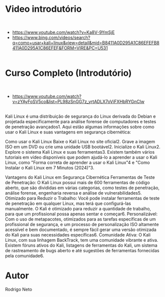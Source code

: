 # Video introdutório

<br>

-  https://www.youtube.com/watch?v=Ka8V-9YmSjE
-  https://www.bing.com/videos/search?q=como+usar+kali+linux&view=detail&mid=B8411A0D295A1C86EFEFB8411A0D295A1C86EFEF&FORM=VIRE&PC=U531
<br><br>

# Curso Completo (Introdutório)
<br>



-  https://www.youtube.com/watch?v=zYAyFoSV5co&list=PL98zSnGG7z_yrtADLX7oViFXHbRYGnClw



<br>
Kali Linux é uma distribuição de segurança do Linux derivada do Debian e projetada especificamente para análise forense de computadores e testes de penetração avançados1. Aqui estão algumas informações sobre como usar o Kali Linux e suas vantagens em segurança cibernética:

Como usar o Kali Linux
Baixe o Kali Linux no site oficial2.
Grave a imagem ISO em um DVD ou crie uma unidade USB bootável2.
Inicialize o Kali Linux2.
Explore o sistema Kali Linux e suas ferramentas3.
Existem também vários tutoriais em vídeo disponíveis que podem ajudá-lo a aprender a usar o Kali Linux, como "Forma correta de aprender a usar o Kali Linux"4 e "Como Instalar o Kali Linux em 7 Minutos (2024)"3.

Vantagens do Kali Linux em Segurança Cibernética
Ferramentas de Teste de Penetração: O Kali Linux possui mais de 600 ferramentas de código aberto, que são divididas em várias categorias, como testes de penetração, análise forense, engenharia reversa e análise de vulnerabilidades5.
Otimizado para Reduzir o Trabalho: Você pode instalar ferramentas de teste de penetração em qualquer Linux, mas terá que configurá-las manualmente. O Kali é otimizado para reduzir a quantidade de trabalho, para que um profissional possa apenas sentar e começar6.
Personalizável: Com o uso de metapacotes, otimizados para as tarefas específicas de um profissional de segurança, e um processo de personalização ISO altamente acessível e bem documentado, é sempre fácil gerar uma versão otimizada do Kali para suas necessidades específicas6.
Comunidade Ativa: O Kali Linux, com sua linhagem BackTrack, tem uma comunidade vibrante e ativa. Existem fóruns ativos do Kali, listagens de ferramentas do Kali, um sistema de rastreamento de bugs aberto e até sugestões de ferramentas fornecidas pela comunidade6.
<br>
# Autor
Rodrigo Neto
